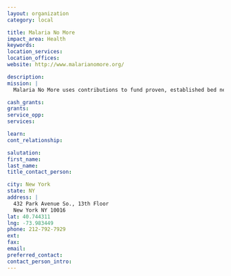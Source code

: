 ```yaml
---
layout: organization
category: local

title: Malaria No More
impact_area: Health
keywords: 
location_services: 
location_offices: 
website: http://www.malarianomore.org/

description: 
mission: |
  Malaria No More uses contributions to fund proven, established bed net distribution programs throughout Africa. Each $10 gift provides a family a bed net, part of each $10 goes to help control the spread of malaria. Our students learned of the malaria problem in Africa through a social studies lesson they did in Africa.

cash_grants: 
grants: 
service_opp: 
services: 

learn: 
cont_relationship: 

salutation: 
first_name: 
last_name: 
title_contact_person: 

city: New York
state: NY
address: |
  432 Park Avenue So., 13th Floor    
  New York NY 10016
lat: 40.744311
lng: -73.983449
phone: 212-792-7929
ext: 
fax: 
email: 
preferred_contact: 
contact_person_intro: 
---
```

